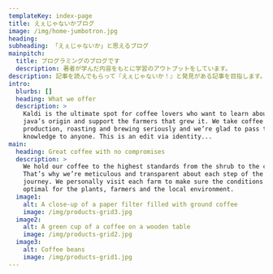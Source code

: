 ```yaml
---
templateKey: index-page
title: えぇじゃないかブログ
image: /img/home-jumbotron.jpg
heading: 
subheading: 「えぇじゃないか」と思えるブログ
mainpitch:
  title: プログラミングのブログです
  description: 著者が学んだ内容をもとに学習のアウトプットをしています。
description: 記事を読んでもらって『えぇじゃないか！』と発見がある記事を目指します。
intro:
  blurbs: []
  heading: What we offer
  description: >
    Kaldi is the ultimate spot for coffee lovers who want to learn about their
    java’s origin and support the farmers that grew it. We take coffee
    production, roasting and brewing seriously and we’re glad to pass that
    knowledge to anyone. This is an edit via identity...
main:
  heading: Great coffee with no compromises
  description: >
    We hold our coffee to the highest standards from the shrub to the cup.
    That’s why we’re meticulous and transparent about each step of the coffee’s
    journey. We personally visit each farm to make sure the conditions are
    optimal for the plants, farmers and the local environment.
  image1:
    alt: A close-up of a paper filter filled with ground coffee
    image: /img/products-grid3.jpg
  image2:
    alt: A green cup of a coffee on a wooden table
    image: /img/products-grid2.jpg
  image3:
    alt: Coffee beans
    image: /img/products-grid1.jpg
---
```


